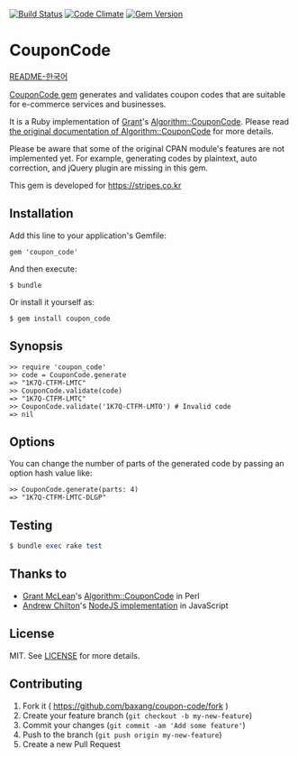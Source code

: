 [![Build Status](https://travis-ci.org/baxang/coupon-code.svg)](https://travis-ci.org/baxang/coupon-code)
[![Code Climate](https://codeclimate.com/github/baxang/coupon-code/badges/gpa.svg)](https://codeclimate.com/github/baxang/coupon-code)
[![Gem Version](https://badge.fury.io/rb/coupon_code.svg)](http://badge.fury.io/rb/coupon_code)

# CouponCode

[README-한국어][README-kr]

[CouponCode gem][rubygems] generates and validates coupon codes that are suitable for e-commerce services and businesses.

It is a Ruby implementation of [Grant][grant]'s [Algorithm::CouponCode][couponcode]. Please read [the original documentation of Algorithm::CouponCode](http://search.cpan.org/dist/Algorithm-CouponCode/lib/Algorithm/CouponCode.pm) for more details.

Please be aware that some of the original CPAN module's features are not implemented yet. For example, generating codes by plaintext, auto correction, and jQuery plugin are missing in this gem.

This gem is developed for https://stripes.co.kr

## Installation

Add this line to your application's Gemfile:

    gem 'coupon_code'

And then execute:

    $ bundle

Or install it yourself as:

    $ gem install coupon_code

## Synopsis

    >> require 'coupon_code'
    >> code = CouponCode.generate
    => "1K7Q-CTFM-LMTC"
    >> CouponCode.validate(code)
    => "1K7Q-CTFM-LMTC"
    >> CouponCode.validate('1K7Q-CTFM-LMTO') # Invalid code
    => nil

## Options

You can change the number of parts of the generated code by passing an option hash value like:

    >> CouponCode.generate(parts: 4)
    => "1K7Q-CTFM-LMTC-DLGP"

## Testing

```ruby
$ bundle exec rake test
```

## Thanks to

 - [Grant McLean][grant]'s [Algorithm::CouponCode][couponcode] in Perl
 - [Andrew Chilton][chilts]'s [NodeJS implementation][node-couponcode] in JavaScript

## License

MIT. See [LICENSE][license] for more details.

## Contributing

1. Fork it ( https://github.com/baxang/coupon-code/fork )
2. Create your feature branch (`git checkout -b my-new-feature`)
3. Commit your changes (`git commit -am 'Add some feature'`)
4. Push to the branch (`git push origin my-new-feature`)
5. Create a new Pull Request

[grant]: https://github.com/grantm/
[couponcode]: https://github.com/grantm/Algorithm-CouponCode
[chilts]: https://github.com/chilts
[node-couponcode]: https://github.com/chilts/node-coupon-code
[license]: https://github.com/baxang/coupon-code/blob/master/LICENSE.txt
[README-kr]: https://github.com/baxang/coupon-code/blob/master/README-ko.md
[rubygems]: https://rubygems.org/gems/coupon_code
